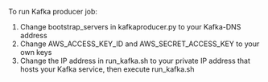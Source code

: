 To run Kafka producer job:
1. Change bootstrap_servers in kafkaproducer.py to your Kafka-DNS address
2. Change AWS_ACCESS_KEY_ID and AWS_SECRET_ACCESS_KEY to your own keys
3. Change the IP address in run_kafka.sh to your private IP address that hosts your Kafka service, then execute run_kafka.sh
